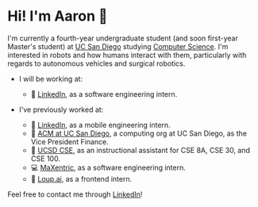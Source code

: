 # Hi! I'm Aaron 👋

I'm currently a fourth-year undergraduate student (and soon first-year Master's student) at [UC San Diego](https://ucsd.edu) studying [Computer Science](https://cse.ucsd.edu). I'm interested in robots and how humans interact with them, particularly with regards to autonomous vehicles and surgical robotics. 

* I will be working at:
  * 🏢 [LinkedIn](https://www.linkedin.com/in/aaron-x-yu/), as a software engineering intern.

* I've previously worked at:
  * 🏢 [LinkedIn](https://www.linkedin.com/in/aaron-x-yu/), as a mobile engineering intern.
  * 🔷 [ACM at UC San Diego](https://acmucsd.org), a computing org at UC San Diego, as the Vice President Finance.
  * 🔱 [UCSD CSE](https://cse.ucsd.edu), as an instructional assistant for CSE 8A, CSE 30, and CSE 100.
  * 💻 [MaXentric](https://maxentric.com), as a software engineering intern.
  * 🏢 [Loup.ai](https://loup.ai/), as a frontend intern.
  
Feel free to contact me through [LinkedIn](https://www.linkedin.com/in/aaron-x-yu/)!

